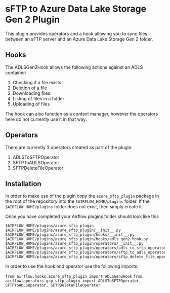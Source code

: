 # sFTP to Azure Data Lake Storage Gen 2 Plugin

This plugin provides operators and a hook allowing you to sync files between an sFTP server and an Azure Data Lake Storage Gen 2 folder.

## Hooks

The ADLSGen2Hook allows the following actions against an ADLS container:

1. Checking if a file exists
1. Deletion of a file
1. Downloading files
1. Listing of files in a folder
1. Uploading of files

The hook can also function as a context manager, however the operators here do not currently use it in that way.

## Operators

There are currently 3 operators created as part of the plugin:

1. ADLSToSFTPOperator
1. SFTPToADLSOperator
1. SFTPDeleteFileOperator

## Installation

In order to make use of the plugin copy the `azure_sftp_plugin` package in the root of the repository into
the `$AIRFLOW_HOME/plugins` folder. If the `$AIRFLOW_HOME/plugins` folder does not exist, then simply create it.

Once you have completed your Airflow plugins folder should look like this

```
$AIRFLOW_HOME/plugins/azure_sftp_plugin
$AIRFLOW_HOME/plugins/azure_sftp_plugin/__init__.py
$AIRFLOW_HOME/plugins/azure_sftp_plugin/hooks/__init__.py
$AIRFLOW_HOME/plugins/azure_sftp_plugin/hooks/adls_gen2_hook.py
$AIRFLOW_HOME/plugins/azure_sftp_plugin/operators/__init__.py
$AIRFLOW_HOME/plugins/azure_sftp_plugin/operators/adls_to_sftp_operator.py
$AIRFLOW_HOME/plugins/azure_sftp_plugin/operators/sftp_to_adls_operator.py
$AIRFLOW_HOME/plugins/azure_sftp_plugin/operators/sftp_delete_file_operator.py
```

In order to use the hook and operator use the following imports:

`from airflow.hooks.azure_sftp_plugin import ADLSGen2Hook`
`from airflow.operators.gcp_sftp_plugin import ADLSToSFTPOperator, SFTPToADLSOperator, SFTPDeleteFileOperator`
